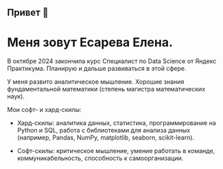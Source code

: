 ## Привет 👋


# Меня зовут Есарева Елена.

В октябре 2024 закончила	курс Специалист по Data Science от Яндекс Практикума. Планирую и дальше развиваться в этой сфере. 

У меня развито аналитическое мышление. Хорошие знания фундаментальной математики (степень магистра математических наук). 

Мои софт- и хард-скилы:

- Хард-скилы: аналитика данных, статистика, программирование на Python и SQL, работа с библиотеками для анализа данных (например, Pandas, NumPy, matplotlib, seaborn, scikit-learn).

- Софт-скилы: критическое мышление, умение работать в команде, коммуникабельность, способность к самоорганизации.

<!--
**eesareva/eesareva** is a ✨ _special_ ✨ repository because its `README.md` (this file) appears on your GitHub profile.

Here are some ideas to get you started:

- 🔭 I’m currently working on ...
- 🌱 I’m currently learning ...
- 👯 I’m looking to collaborate on ...
- 🤔 I’m looking for help with ...
- 💬 Ask me about ...
- 📫 How to reach me: ...
- 😄 Pronouns: ...
- ⚡ Fun fact: ...
-->
